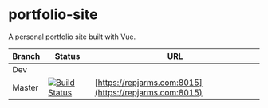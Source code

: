 # portfolio-site

A personal portfolio site built with Vue.

|Branch|Status|URL|
|------|------|---|
|Dev   |      |   |
|Master|[![Build Status](https://travis-ci.org/Repjarms/portfolio-site.svg?branch=master)](https://travis-ci.org/Repjarms/portfolio-site)|[https://repjarms.com:8015](https://repjarms.com:8015)|
